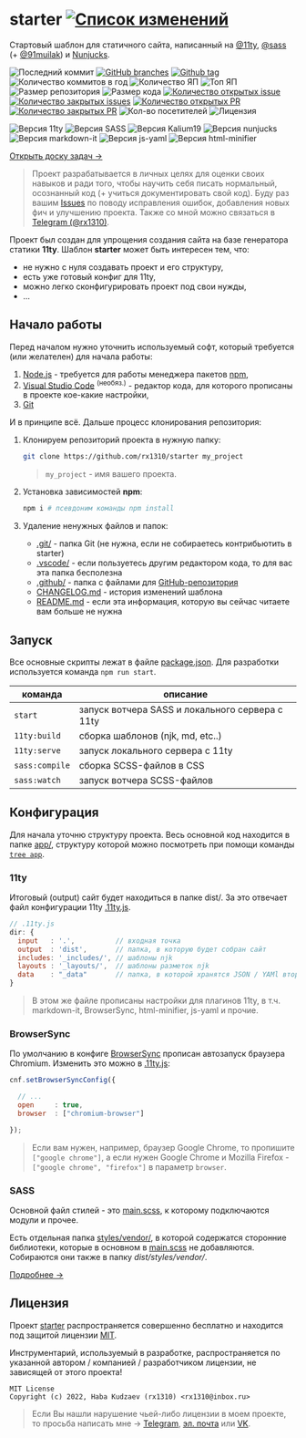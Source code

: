 # starter [![Список изменений](https://img.shields.io/github/package-json/version/rx1310/starter/develop?label=%20)](CHANGELOG.md)

Стартовый шаблон для статичного сайта, написанный на [@11ty][gh_11ty], [@sass][gh_sass] (+ [@91muilak][gh_k19]) и [Nunjucks][gh_njk].

![Последний коммит](https://img.shields.io/github/last-commit/rx1310/starter)
[![GitHub branches](https://badgen.net/github/branches/rx1310/starter)](https://github.com/rx1310/starter/)
[![Github tag](https://badgen.net/github/tag/rx1310/starter)](https://github.com/rx1310/starter/tags/)
![Количество коммитов в год](https://img.shields.io/github/commit-activity/y/rx1310/starter)
![Количество ЯП](https://img.shields.io/github/languages/count/rx1310/starter?color=fff)
![Топ ЯП](https://img.shields.io/github/languages/top/rx1310/starter?color=C76494)
![Размер репозитория](https://img.shields.io/github/repo-size/rx1310/starter?color=ffb600)
![Размер кода](https://img.shields.io/github/languages/code-size/rx1310/starter)
[![Количество открытых issue](https://img.shields.io/github/issues-raw/rx1310/starter)
![Количество закрытых issues](https://img.shields.io/github/issues-closed-raw/rx1310/starter?color=354a6d)](https://github.com/rx1310/starter/issues)
[![Количество открытых PR](https://img.shields.io/github/issues-pr-raw/rx1310/starter?label=open%20PR%27s)
![Количество закрытых PR](https://img.shields.io/github/issues-pr-closed-raw/rx1310/starter?label=closed%20PR%27s)](https://github.com/rx1310/starter/pulls)
![Кол-во посетителей](https://visitor-badge.laobi.icu/badge?page_id=rx1310.starter)
![Лицензия](https://img.shields.io/github/license/rx1310/starter)


![Версия 11ty](https://img.shields.io/github/package-json/dependency-version/rx1310/starter/dev/@11ty/eleventy/main?color=fff)
![Версия SASS](https://img.shields.io/github/package-json/dependency-version/rx1310/starter/dev/sass/main?color=CC6699)
![Версия Kalium19](https://img.shields.io/github/package-json/dependency-version/rx1310/starter/dev/@rx1310/kalium19/main?color=000)
![Версия nunjucks](https://img.shields.io/github/package-json/dependency-version/rx1310/starter/dev/nunjucks/main?color=1f4219)
![Версия markdown-it](https://img.shields.io/github/package-json/dependency-version/rx1310/starter/dev/markdown-it/main?label=markdown-it)
![Версия js-yaml](https://img.shields.io/github/package-json/dependency-version/rx1310/starter/dev/js-yaml/main?color=ea8a27)
![Версия html-minifier](https://img.shields.io/github/package-json/dependency-version/rx1310/starter/dev/html-minifier/main?color=E34F26)

[Открыть доску задач →][gh_project]

> Проект разрабатывается в личных целях для оценки своих навыков и ради того, чтобы научить себя писать нормальный, осознанный код (+ учиться документировать свой код). Буду раз вашим [Issues](https://github.com/rx1310/starter/issues) по поводу исправления ошибок, добавления новых фич и улучшению проекта. Также со мной можно связаться в [Telegram (@rx1310)][rx1310_tg].

Проект был создан для упрощения создания сайта на базе генератора статики **11ty**. Шаблон **starter** может быть интересен тем, что:
- не нужно с нуля создавать проект и его структуру,
- есть уже готовый конфиг для 11ty,
- можно легко сконфигурировать проект под свои нужды,
- ...

## Начало работы
Перед началом нужно уточнить используемый софт, который требуется (или желателен) для начала работы:

1. [Node.js][nodejs] - требуется для работы менеджера пакетов [npm][npm],
2. [Visual Studio Code][vscode] <sup>(необяз.)</sup> - редактор кода, для которого прописаны в проекте кое-какие настройки,
3. [Git][git]

И в принципе всё. Дальше процесс клонирования репозитория:

1. Клонируем репозиторий проекта в нужную папку:

    ```bash
    git clone https://github.com/rx1310/starter my_project
    ```
    > `my_project` - имя вашего проекта.

2. Установка зависимостей **npm**:

    ```bash
    npm i # псевдоним команды npm install
    ```

3. Удаление ненужных файлов и папок:
    - [.git/](.git/) - папка Git (не нужна, если не собираетесь контрибьютить в starter)
    - [.vscode/](.vscode/) - если пользуетесь другим редактором кода, то для вас эта папка бесполезна
    - [.github/](.github/) - папка с файлами для [GitHub-репозитория](https://github.com/rx1310/starter)
    - [CHANGELOG.md](CHANGELOG.md) - история изменений шаблона
    - [README.md](README.md) - если эта информация, которую вы сейчас читаете вам больше не нужна

## Запуск
Все основные скрипты лежат в файле [package.json](package.json). Для разработки используется команда `npm run start`.

| команда        | описание                                        |
| -------------- | ----------------------------------------------- |
| `start`        | запуск вотчера SASS и локального сервера с 11ty |
| `11ty:build`   | сборка шаблонов (njk, md, etc..)                |
| `11ty:serve`   | запуск локального сервера с 11ty                |
| `sass:compile` | сборка SCSS-файлов в CSS                        |
| `sass:watch`   | запуск вотчера SCSS-файлов                      |

## Конфигурация
Для начала уточню структуру проекта. Весь основной код находится в папке [app/](app/), структуру которой можно посмотреть при помощи команды [`tree app`](https://losst.ru/komanda-tree-linux).

### 11ty
Итоговый (output) сайт будет находиться в папке dist/. За это отвечает файл конфигурации 11ty [.11ty.js](.11ty.js).

```js
// .11ty.js
dir: {
  input   : '.',          // входная точка
  output  : 'dist',       // папка, в которую будет собран сайт
  includes: '_includes/', // шаблоны njk
  layouts : '_layouts/',  // шаблоны разметок njk
  data    : "_data"       // папка, в которой хранятся JSON / YAMl второстепенные файлы с конфигурацией
}
```

> В этом же файле прописаны настройки для плагинов 11ty, в т.ч. markdown-it, BrowserSync, html-minifier, js-yaml и прочие.

### BrowserSync
По умолчанию в конфиге [BrowserSync](https://browsersync.io/) прописан автозапуск браузера Chromium. Изменить это можно в [.11ty.js](.11ty.js):

```js
cnf.setBrowserSyncConfig({

  // ...
  open     : true,
  browser  : ["chromium-browser"]

});
```

> Если вам нужен, например, браузер Google Chrome, то пропишите `["google chrome"]`, а если нужен Google Chrome и Mozilla Firefox - `["google chrome", "firefox"]` в параметр `browser`.

### SASS
Основной файл стилей - это [main.scss](app/styles/main.scss), к которому подключаются модули и прочее.

Есть отдельная папка [styles/vendor/](app/styles/vendor/), в которой содержатся сторонние библиотеки, которые в основном в [main.scss](app/styles/main.scss) не добавляются. Собираются они также в папку *dist/styles/vendor/*.

[Подробнее →](app/styles/README.md)

## Лицензия
Проект [starter](https://github.com/rx1310/starter) распространяется совершенно бесплатно и находится под защитой лицензии [MIT](LICENSE).

Инструментарий, используемый в разработке, распространяется по указанной автором / компанией / разработчиком лицензии, не зависящей от этого проекта!

```
MIT License
Copyright (c) 2022, Haba Kudzaev (rx1310) <rx1310@inbox.ru>
```

> Если Вы нашли нарушение чьей-либо лицензии в моем проекте, то просьба написать мне → [Telegram][rx1310_tg], [эл. почта][rx1310_mail] или [VK][rx1310_vk].

[gh_11ty]: https://github.com/11ty
[gh_sass]: https://github.com/sass
[gh_k19]: https://github.com/91muilak
[gh_njk]: https://github.com/mozilla/nunjucks
[gh_project]: https://github.com/users/rx1310/projects/3
[vscode]: https://code.visualstudio.com/
[nodejs]: https://nodejs.org/
[npm]: https://www.npmjs.com/
[git]: https://git-scm.com/
[rx1310_tg]: https://t.me/rx1310
[rx1310_vk]: https://vk.com/rx1310
[rx1310_mail]: mailto:rx1310@inbox.ru
